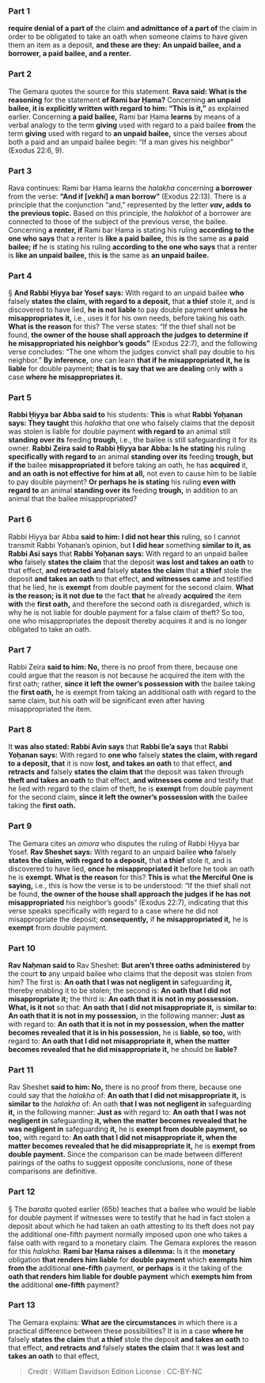 
### Part 1
<b>require denial of a part of</b> the claim <b>and admittance of a part of</b> the claim in order to be obligated to take an oath when someone claims to have given them an item as a deposit, <b>and these are they: An unpaid bailee, and a borrower, a paid bailee, and a renter.</b>

### Part 2
The Gemara quotes the source for this statement. <b>Rava said: What is the reasoning</b> for the statement <b>of Rami bar Ḥama?</b> Concerning <b>an unpaid bailee, it is explicitly written with regard to him: “This is it,”</b> as explained earlier. Concerning <b>a paid bailee,</b> Rami bar Ḥama <b>learns</b> by means of a verbal analogy to the term <b>giving</b> used with regard to a paid bailee <b>from</b> the term <b>giving</b> used with regard to <b>an unpaid bailee,</b> since the verses about both a paid and an unpaid bailee begin: “If a man gives his neighbor” (Exodus 22:6, 9).

### Part 3
Rava continues: Rami bar Ḥama learns the <i>halakha</i> concerning <b>a borrower</b> from the verse: <b>“And if [<i>vekhi</i>] a man borrow”</b> (Exodus 22:13). There is a principle that the conjunction “and,” represented by the letter <b><i>vav</i>, adds to the previous topic.</b> Based on this principle, the <i>halakhot</i> of a borrower are connected to those of the subject of the previous verse, the bailee. Concerning <b>a renter, if</b> Rami bar Ḥama is stating his ruling <b>according to the one who says</b> that a renter is <b>like a paid bailee,</b> this <b>is</b> the same as <b>a paid bailee; if</b> he is stating his ruling <b>according to the one who says</b> that a renter is <b>like an unpaid bailee,</b> this <b>is</b> the same as <b>an unpaid bailee.</b>

### Part 4
§ <b>And Rabbi Ḥiyya bar Yosef says:</b> With regard to an unpaid bailee <b>who</b> falsely <b>states the claim, with regard to a deposit,</b> that <b>a thief</b> stole it, and is discovered to have lied, <b>he is not liable</b> to pay double payment <b>unless he misappropriates it,</b> i.e., uses it for his own needs, before taking his oath. <b>What is the reason</b> for this? The verse states: “If the thief shall not be found, <b>the owner of the house shall approach the judges to determine if he misappropriated his neighbor’s goods”</b> (Exodus 22:7), and the following verse concludes: “The one whom the judges convict shall pay double to his neighbor.” <b>By inference,</b> one can learn <b>that if he misappropriated it, he is liable</b> for double payment; <b>that is to say that we are dealing</b> only <b>with</b> a case <b>where he misappropriates it.</b>

### Part 5
<b>Rabbi Ḥiyya bar Abba said to</b> his students: <b>This</b> is what <b>Rabbi Yoḥanan says: They taught</b> this <i>halakha</i> that one who falsely claims that the deposit was stolen is liable for double payment <b>with regard to</b> an animal still <b>standing over its</b> feeding <b>trough,</b> i.e., the bailee is still safeguarding it for its owner. <b>Rabbi Zeira said to Rabbi Ḥiyya bar Abba: Is he stating</b> his ruling <b>specifically with regard to</b> an animal <b>standing over its</b> feeding <b>trough, but if the</b> bailee <b>misappropriated it</b> before taking an oath, he has <b>acquired</b> it, <b>and an oath is not effective for him at all,</b> not even to cause him to be liable to pay double payment? <b>Or perhaps he is stating</b> his ruling <b>even with regard to</b> an animal <b>standing over its</b> feeding <b>trough,</b> in addition to an animal that the bailee misappropriated?

### Part 6
Rabbi Ḥiyya bar Abba <b>said to him: I did not hear this</b> ruling, so I cannot transmit Rabbi Yoḥanan’s opinion, but <b>I did hear</b> something <b>similar to it, as Rabbi Asi says</b> that <b>Rabbi Yoḥanan says:</b> With regard to an unpaid bailee <b>who</b> falsely <b>states the claim</b> that the deposit <b>was lost and takes an oath</b> to that effect, <b>and retracted and</b> falsely <b>states the claim</b> that <b>a thief</b> stole the deposit <b>and takes an oath</b> to that effect, <b>and witnesses came</b> and testified that he lied, he is <b>exempt</b> from double payment for the second claim. <b>What is the reason; is it not due to</b> the fact <b>that</b> he already <b>acquired</b> the item <b>with</b> the <b>first oath,</b> and therefore the second oath is disregarded, which is why he is not liable for double payment for a false claim of theft? So too, one who misappropriates the deposit thereby acquires it and is no longer obligated to take an oath.

### Part 7
Rabbi Zeira <b>said to him: No,</b> there is no proof from there, because one could argue that the reason is not because he acquired the item with the first oath; rather, <b>since it left the owner’s possession with</b> the bailee taking the <b>first oath,</b> he is exempt from taking an additional oath with regard to the same claim, but his oath will be significant even after having misappropriated the item.

### Part 8
It <b>was also stated: Rabbi Avin says</b> that <b>Rabbi Ile’a says</b> that <b>Rabbi Yoḥanan says:</b> With regard to <b>one who</b> falsely <b>states the claim, with regard to a deposit, that</b> it is now <b>lost, and takes an oath</b> to that effect, <b>and retracts and</b> falsely <b>states the claim that</b> the deposit was taken through <b>theft and takes an oath</b> to that effect, <b>and witnesses come</b> and testify that he lied with regard to the claim of theft, he is <b>exempt</b> from double payment for the second claim, <b>since it left the owner’s possession with</b> the bailee taking the <b>first oath.</b>

### Part 9
The Gemara cites an <i>amora</i> who disputes the ruling of Rabbi Ḥiyya bar Yosef. <b>Rav Sheshet says:</b> With regard to an unpaid bailee <b>who</b> falsely <b>states the claim, with regard to a deposit,</b> that <b>a thief</b> stole it, and is discovered to have lied, <b>once he misappropriated it</b> before he took an oath he is <b>exempt. What is the reason</b> for this? <b>This is</b> what <b>the Merciful One is saying,</b> i.e., this is how the verse is to be understood: “If the thief shall not be found, <b>the owner of the house shall approach the judges if he has not misappropriated</b> his neighbor’s goods” (Exodus 22:7), indicating that this verse speaks specifically with regard to a case where he did not misappropriate the deposit; <b>consequently,</b> if <b>he misappropriated it,</b> he is <b>exempt</b> from double payment.

### Part 10
<b>Rav Naḥman said to</b> Rav Sheshet: <b>But aren’t three oaths administered</b> by the court <b>to</b> any unpaid bailee who claims that the deposit was stolen from him? The first is: <b>An oath that I was not negligent in</b> safeguarding <b>it,</b> thereby enabling it to be stolen; the second is: <b>An oath that I did not misappropriate it;</b> the third is: <b>An oath that it is not in my possession. What, is it not</b> so that: <b>An oath that I did not misappropriate it,</b> is <b>similar to: An oath that it is not in my possession,</b> in the following manner: <b>Just as</b> with regard to: <b>An oath that it is not in my possession, when the matter becomes revealed that it is in his possession,</b> he is <b>liable, so too,</b> with regard to: <b>An oath that I did not misappropriate it, when the matter becomes revealed that he did misappropriate it,</b> he should be <b>liable?</b>

### Part 11
Rav Sheshet <b>said to him: No,</b> there is no proof from there, because one could say that the <i>halakha</i> of: <b>An oath that I did not misappropriate it,</b> is <b>similar to</b> the <i>halakha</i> of: An oath <b>that I was not negligent in</b> safeguarding <b>it,</b> in the following manner: <b>Just as</b> with regard to: <b>An oath that I was not negligent in</b> safeguarding <b>it, when the matter becomes revealed that he was negligent in</b> safeguarding <b>it,</b> he is <b>exempt from double payment, so too,</b> with regard to: <b>An oath that I did not misappropriate it, when the matter becomes revealed that he did misappropriate it,</b> he is <b>exempt from double payment.</b> Since the comparison can be made between different pairings of the oaths to suggest opposite conclusions, none of these comparisons are definitive.

### Part 12
§ The <i>baraita</i> quoted earlier (65b) teaches that a bailee who would be liable for double payment if witnesses were to testify that he had in fact stolen a deposit about which he had taken an oath attesting to its theft does not pay the additional one-fifth payment normally imposed upon one who takes a false oath with regard to a monetary claim. The Gemara explores the reason for this <i>halakha</i>. <b>Rami bar Ḥama raises a dilemma:</b> Is it the <b>monetary</b> obligation <b>that renders him liable</b> for <b>double payment</b> which <b>exempts him from the</b> additional <b>one-fifth</b> payment, <b>or perhaps</b> is it the taking of the <b>oath that renders him liable for double payment</b> which <b>exempts him from the</b> additional <b>one-fifth</b> payment?

### Part 13
The Gemara explains: <b>What are the circumstances</b> in which there is a practical difference between these possibilities? It is in a case <b>where he</b> falsely <b>states the claim</b> that <b>a thief</b> stole the deposit <b>and takes an oath</b> to that effect, <b>and retracts and</b> falsely <b>states the claim</b> that it <b>was lost and takes an oath</b> to that effect,

>Credit : William Davidson Edition
>License : CC-BY-NC